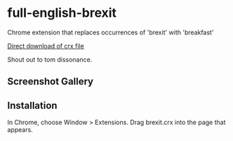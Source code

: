 full-english-brexit
===================

Chrome extension that replaces occurrences of 'brexit' with 'breakfast'

[Direct download of crx file](https://github.com/nplayfair/full-english-brexit/blob/master/brexit.crx?raw=true)

Shout out to tom dissonance.

Screenshot Gallery
------------------

Installation
------------

In Chrome, choose Window > Extensions.  Drag brexit.crx into the page that appears.
